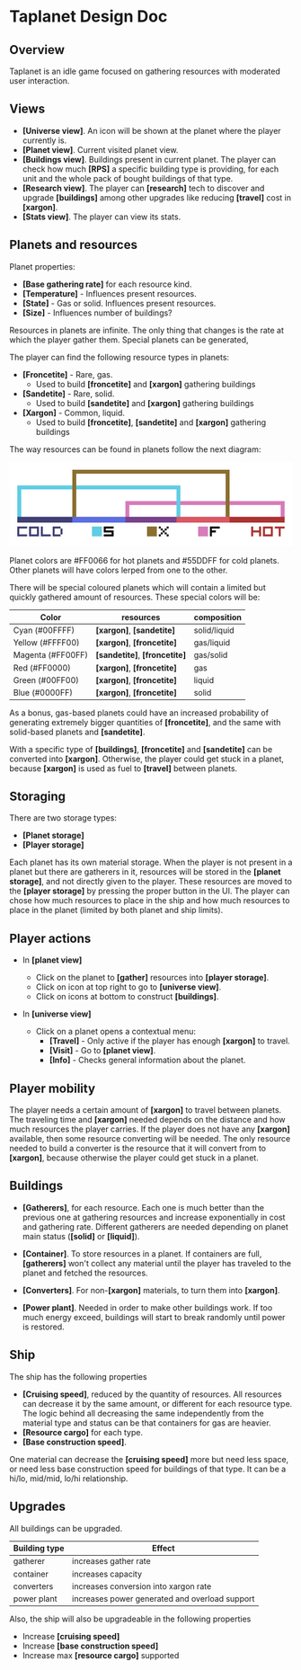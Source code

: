 # Taplanet Design Doc

## Overview

Taplanet is an idle game focused on gathering resources with moderated user interaction.

## Views

* **[Universe view]**. An icon will be shown at the planet where the player currently is.
* **[Planet view]**. Current visited planet view.
* **[Buildings view]**. Buildings present in current planet. The player can check how much **[RPS]** a specific building type is providing, for each unit and the whole pack of bought buildings of that type.
* **[Research view]**. The player can **[research]** tech to discover and upgrade **[buildings]** among other upgrades like reducing **[travel]** cost in **[xargon]**.
* **[Stats view]**. The player can view its stats.

## Planets and resources

Planet properties:

* **[Base gathering rate]** for each resource kind.
* **[Temperature]** - Influences present resources.
* **[State]** - Gas or solid. Influences present resources.
* **[Size]** - Influences number of buildings?


Resources in planets are infinite. The only thing that changes is the rate at which the player gather them. Special planets can be generated,

The player can find the following resource types in planets:

* **[Froncetite]** - Rare, gas.
  * Used to build **[froncetite]** and **[xargon]** gathering buildings
* **[Sandetite]** - Rare, solid.
  * Used to build **[sandetite]** and **[xargon]** gathering buildings
* **[Xargon]** - Common, liquid.
  * Used to build **[froncetite]**, **[sandetite]** and **[xargon]** gathering buildings

The way resources can be found in planets follow the next diagram:

![alt text](resource-diagram.png "Sample")

Planet colors are #FF0066 for hot planets and #55DDFF for cold planets. Other planets will have colors lerped from one to the other.

There will be special coloured planets which will contain a limited but quickly gathered amount of resources. These special colors will be:

| Color | resources | composition |
|-------|-----------|-------------|
| Cyan (#00FFFF) | **[xargon]**, **[sandetite]** | solid/liquid |
| Yellow (#FFFF00) | **[xargon]**, **[froncetite]** | gas/liquid |
| Magenta (#FF00FF) | **[sandetite]**, **[froncetite]** | gas/solid |
| Red (#FF0000) | **[xargon]**, **[froncetite]** | gas |
| Green (#00FF00) | **[xargon]**, **[froncetite]** | liquid |
| Blue (#0000FF) | **[xargon]**, **[froncetite]** | solid |


As a bonus, gas-based planets could have an increased probability of generating extremely bigger quantities of **[froncetite]**, and the same with solid-based planets and **[sandetite]**.

With a specific type of **[buildings]**, **[froncetite]** and **[sandetite]** can be converted into **[xargon]**. Otherwise, the player could get stuck in a planet, because **[xargon]** is used as fuel to **[travel]** between planets.

## Storaging

There are two storage types:

* **[Planet storage]**
* **[Player storage]**

Each planet has its own material storage. When the player is not present in a planet but there are gatherers in it, resources will be stored in the **[planet storage]**, and not directly given to the player. These resources are moved to the **[player storage]** by pressing the proper button in the UI. The player can chose how much resources to place in the ship and how much resources to place in the planet (limited by both planet and ship limits).

## Player actions

* In **[planet view]**
  * Click on the planet to **[gather]** resources into **[player storage]**.
  * Click on icon at top right to go to **[universe view]**.
  * Click on icons at bottom to construct **[buildings]**.

* In **[universe view]**
  * Click on a planet opens a contextual menu:
    * **[Travel]** - Only active if the player has enough **[xargon]** to travel.
    * **[Visit]** - Go to **[planet view]**.
    * **[Info]** - Checks general information about the planet.

## Player mobility

The player needs a certain amount of **[xargon]** to travel between planets. The traveling time and **[xargon]** needed depends on the distance and how much resources the player carries. If the player does not have any **[xargon]** available, then some resource converting will be needed. The only resource needed to build a converter is the resource that it will convert from to **[xargon]**, because otherwise the player could get stuck in a planet.

## Buildings

* **[Gatherers]**, for each resource. Each one is much better than the previous one at gathering resources and increase exponentially in cost and gathering rate. Different gatherers are needed depending on planet main status (**[solid]** or **[liquid]**).

* **[Container]**. To store resources in a planet. If containers are full, **[gatherers]** won't collect any material until the player has traveled to the planet and fetched the resources.
* **[Converters]**. For non-**[xargon]** materials, to turn them into **[xargon]**.
* **[Power plant]**. Needed in order to make other buildings work. If too much energy exceed, buildings will start to break randomly until power is restored.


## Ship

The ship has the following properties

* **[Cruising speed]**, reduced by the quantity of resources. All resources can decrease it by the same amount, or different for each resource type. The logic behind all decreasing the same independently from the material type and status can be that containers for gas are heavier.
* **[Resource cargo]** for each type.
* **[Base construction speed]**.

One material can decrease the **[cruising speed]** more but need less space, or need less base construction speed for buildings of that type. It can be a hi/lo, mid/mid, lo/hi relationship.

## Upgrades


All buildings can be upgraded.

|Building type|Effect|
|-------------|------|
|gatherer | increases gather rate |
|container|increases capacity|
|converters|increases conversion into xargon rate|
|power plant|increases power generated and overload support|

Also, the ship will also be upgradeable in the following properties

* Increase **[cruising speed]**
* Increase **[base construction speed]**
* Increase max **[resource cargo]** supported
